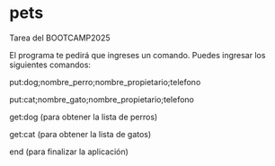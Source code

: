 # pets
Tarea del BOOTCAMP2025

El programa te pedirá que ingreses un comando. Puedes ingresar los siguientes comandos:

put:dog;nombre_perro;nombre_propietario;telefono

put:cat;nombre_gato;nombre_propietario;telefono

get:dog (para obtener la lista de perros)

get:cat (para obtener la lista de gatos)

end (para finalizar la aplicación)
